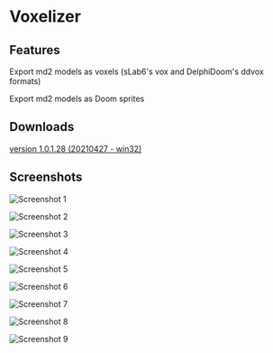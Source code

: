 # Voxelizer

## Features

Export md2 models as voxels (sLab6's vox and DelphiDoom's ddvox formats)

Export md2 models as Doom sprites

## Downloads
[version 1.0.1.28 (20210427 - win32)](https://sourceforge.net/projects/voxelizer/files/VOXELIZER_1.0/VOXELIZER_1.0.1.28_bin.zip/download)


## Screenshots


![Screenshot 1](https://i.postimg.cc/0yxM0bTp/v0.png "Screenshot 1")

![Screenshot 2](https://i.postimg.cc/Hsb8MQhY/v1.png "Screenshot 2")

![Screenshot 3](https://i.postimg.cc/zfdr3GZw/Screenshot-Doom-20210427-120821.png "Screenshot 3")

![Screenshot 4](https://i.postimg.cc/1XFhW0gM/shot0001.png "Screenshot 4")

![Screenshot 5](https://i.postimg.cc/qB6TMrmn/SSHOT-Doom-20210427-121307005.png "Screenshot 5")

![Screenshot 6](https://i.postimg.cc/jjqTsJ9d/v2.png "Screenshot 6")

![Screenshot 7](https://i.postimg.cc/26MNF95V/v3.png "Screenshot 7")

![Screenshot 8](https://i.postimg.cc/FH4mB6VS/v4.png "Screenshot 8")

![Screenshot 9](https://i.postimg.cc/qvx0VG15/v5.png "Screenshot 9")